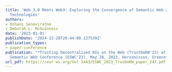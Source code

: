 ```yaml
---
title: 'Web 3.0 Meets Web3: Exploring the Convergence of Semantic Web and Blockchain
  Technologies'
authors:
- Oshani Seneviratne
- Deborah L. McGuinness
date: '2023-01-01'
publishDate: '2024-12-28T20:44:00.137539Z'
publication_types:
- paper-conference
publication: "*Trusting Decentralised KGs on the Web (TrustDeKW'23) at the Extended
  Semantic Web Conference (ESWC'23), May 28, 2023, Hersonissos, Greece*"
url_pdf: https://ceur-ws.org/Vol-3443/ESWC_2023_TrusDeKW_paper_247.pdf
---
```

